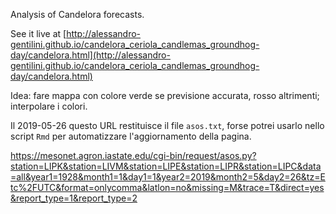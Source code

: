 Analysis of Candelora forecasts.

See it live at [http://alessandro-gentilini.github.io/candelora_ceriola_candlemas_groundhog-day/candelora.html](http://alessandro-gentilini.github.io/candelora_ceriola_candlemas_groundhog-day/candelora.html)

Idea: fare mappa con colore verde se previsione accurata, rosso altrimenti; interpolare i colori.

Il 2019-05-26 questo URL restituisce il file `asos.txt`, forse potrei usarlo nello script `Rmd` per automatizzare l'aggiornamento della pagina.

https://mesonet.agron.iastate.edu/cgi-bin/request/asos.py?station=LIPK&station=LIVM&station=LIPE&station=LIPR&station=LIPC&data=all&year1=1928&month1=1&day1=1&year2=2019&month2=5&day2=26&tz=Etc%2FUTC&format=onlycomma&latlon=no&missing=M&trace=T&direct=yes&report_type=1&report_type=2
